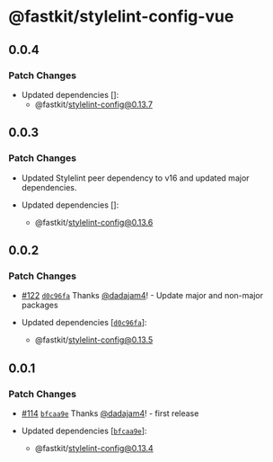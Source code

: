 # @fastkit/stylelint-config-vue

## 0.0.4

### Patch Changes

- Updated dependencies []:
  - @fastkit/stylelint-config@0.13.7

## 0.0.3

### Patch Changes

- Updated Stylelint peer dependency to v16 and updated major dependencies.

- Updated dependencies []:
  - @fastkit/stylelint-config@0.13.6

## 0.0.2

### Patch Changes

- [#122](https://github.com/dadajam4/fastkit/pull/122) [`d0c96fa`](https://github.com/dadajam4/fastkit/commit/d0c96faf96b6c91bcb8bc0b1ca9d22fc8ede303e) Thanks [@dadajam4](https://github.com/dadajam4)! - Update major and non-major packages

- Updated dependencies [[`d0c96fa`](https://github.com/dadajam4/fastkit/commit/d0c96faf96b6c91bcb8bc0b1ca9d22fc8ede303e)]:
  - @fastkit/stylelint-config@0.13.5

## 0.0.1

### Patch Changes

- [#114](https://github.com/dadajam4/fastkit/pull/114) [`bfcaa9e`](https://github.com/dadajam4/fastkit/commit/bfcaa9e05cce7e60b2826847f4c710313b626d56) Thanks [@dadajam4](https://github.com/dadajam4)! - first release

- Updated dependencies [[`bfcaa9e`](https://github.com/dadajam4/fastkit/commit/bfcaa9e05cce7e60b2826847f4c710313b626d56)]:
  - @fastkit/stylelint-config@0.13.4

